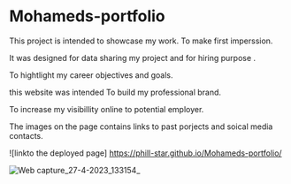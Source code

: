 # Mohameds-portfolio
This project is intended to showcase my work. To make  first imperssion.

It was designed for data sharing my project and for hiring purpose .

To hightlight my career objectives and goals. 

this website was intended To build my professional brand.

To increase my visibillity online to potential employer.

The images on the page contains links to past porjects and soical media contacts.

![linkto the deployed page] https://phill-star.github.io/Mohameds-portfolio/

![Web capture_27-4-2023_133154_](https://user-images.githubusercontent.com/130422301/234976009-e923cddf-90f9-4a93-bb07-339ab8d05ca6.jpg)
